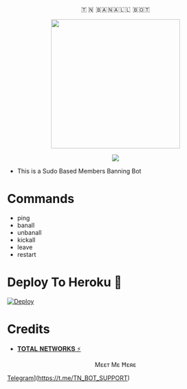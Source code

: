 
<p align="center">🇹 🇳  🇧 🇦 🇳 🇦 🇱 🇱  🇧 🇴 🇹 </p>


<p align="center"><a href="https://t.me/TN_BOT_SUPPORT"><img src="https://www.canva.com/design/DAGGYh66GI8/0Vjy9Ate-ZjhppTxGS43BQ/edit?utm_content=DAGGYh66GI8&utm_campaign=designshare&utm_medium=link2&utm_source=sharebutton" width="300"></a></p>
<p align="center">
    <a href="https://www.python.org/" alt="made-with-python"> <img src="https://img.shields.io/badge/Made%20with-Python-black.svg?style=flat-square&logo=python&logoColor=blue&color=red" /></a>

- This is a Sudo Based Members Banning Bot 
 
# Commands
- ping
- banall
- unbanall
- kickall
- leave 
- restart

# Deploy To Heroku 🚀
[![Deploy](https://www.herokucdn.com/deploy/button.svg)](https://dashboard.heroku.com/new?template=https://github.com/KapilJaat789/tnbanall-)

# Credits
* [𝐓𝐎𝐓𝐀𝐋 𝐍𝐄𝐓𝐖𝐎𝐑𝐊𝐒 ⚡](https://github.com/KapilJaat789/tnbanall)

<p align="center"> Μɛɛт Μɛ Ħɛяɛ </p>

[Telegram](https://img.shields.io/badge/Telegram-2CA5E0?style=for-the-badge&logo=telegram&logoColor=white)](https://t.me/TN_BOT_SUPPORT)
